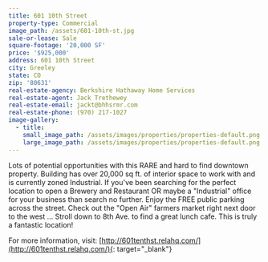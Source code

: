 ```yaml
---
title: 601 10th Street
property-type: Commercial
image_path: /assets/601-10th-st.jpg
sale-or-lease: Sale
square-footage: '20,000 SF'
price: '$925,000'
address: 601 10th Street
city: Greeley
state: CO
zip: '80631'
real-estate-agency: Berkshire Hathaway Home Services
real-estate-agent: Jack Trethewey
real-estate-email: jackt@bhhsrmr.com
real-estate-phone: (970) 217-1027
image-gallery:
  - title:
    small_image_path: /assets/images/properties/properties-default.png
    large_image_path: /assets/images/properties/properties-default.png
---
```


Lots of potential opportunities with this RARE and hard to find downtown property. Building has over 20,000 sq ft. of interior space to work with and is currently zoned Industrial. If you've been searching for the perfect location to open a Brewery and Restaurant OR maybe a "Industrial" office for your business than search no further. Enjoy the FREE public parking across the street. Check out the "Open Air" farmers market right next door to the west … Stroll down to 8th Ave. to find a great lunch cafe. This is truly a fantastic location!

For more information, visit: [http://601tenthst.relahq.com/](http://601tenthst.relahq.com/){: target="_blank"}